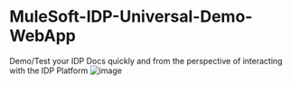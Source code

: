 # MuleSoft-IDP-Universal-Demo-WebApp
Demo/Test your IDP Docs quickly and from the perspective of interacting with the IDP Platform
![image](https://github.com/user-attachments/assets/2fc96763-0eac-4679-b57d-4f7d4e9ce96e)

